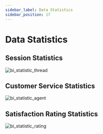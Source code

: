 ```yaml
---
sidebar_label: Data Statistics
sidebar_position: 17
---
```


# Data Statistics

## Session Statistics

![bi_statistic_thread](/img/statistic/bi_statistic_thread.png)

## Customer Service Statistics

![bi_statistic_agent](/img/statistic/bi_statistic_agent.png)

## Satisfaction Rating Statistics

![bi_statistic_rating](/img/statistic/bi_statistic_rating.png)
